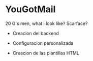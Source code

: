 # YouGotMail
20 G's men, what i look like? Scarface?

- Creacion del backend

- Configuracion personalizada

- Creacion de las plantillas HTML